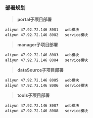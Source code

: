 ### 部署规划

> **portal子项目部署**

```
aliyun 47.92.72.146 8081   web模块
aliyun 47.92.72.146 8082   service模块
```


> **manager子项目部署**

```
aliyun 47.92.72.146 8083   web模块
aliyun 47.92.72.146 8084   service模块
```
> **dataSource子项目部署**

```
aliyun 47.92.72.146 8085   web模块
aliyun 47.92.72.146 8086   service模块
```

> **tools子项目部署**

```
aliyun 47.92.72.146 8087   web模块
aliyun 47.92.72.146 8088   service模块
```
